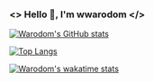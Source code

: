 ### <> Hello 👋, I'm wwarodom </>

[![Warodom's GitHub stats](https://github-readme-stats.vercel.app/api?username=wwarodom)](https://github.com/wwarodom/wwarodom)

[![Top Langs](https://github-readme-stats.vercel.app/api/top-langs/?username=wwarodom&layout=compact)](https://github.com/wwarodom/wwarodom)

[![Warodom's wakatime stats](https://github-readme-stats.vercel.app/api/wakatime?username=wwarodom)](https://github.com/wwarodom/wwarodom)


<!--
**wwarodom/wwarodom** is a ✨ _special_ ✨ repository because its `README.md` (this file) appears on your GitHub profile.

Here are some ideas to get you started:

- 🔭 I’m currently working on ...
- 🌱 I’m currently learning ...
- 👯 I’m looking to collaborate on ...
- 🤔 I’m looking for help with ...
- 💬 Ask me about ...
- 📫 How to reach me: ...
- 😄 Pronouns: ...
- ⚡ Fun fact: ...
-->
